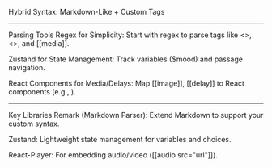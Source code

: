 Hybrid Syntax: Markdown-Like + Custom Tags

----------------------------------------------------------------

Parsing Tools
Regex for Simplicity: Start with regex to parse tags like <<set>>, <<if>>, and [[media]].

Zustand for State Management: Track variables ($mood) and passage navigation.

React Components for Media/Delays: Map [[image]], [[delay]] to React components (e.g., <TimedDelay ms={3000} />).

----------------------------------------------------------------

Key Libraries
Remark (Markdown Parser): Extend Markdown to support your custom syntax.

Zustand: Lightweight state management for variables and choices.

React-Player: For embedding audio/video ([[audio src="url"]]).